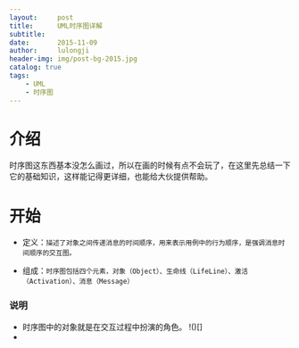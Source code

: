 ```yaml
---
layout:     post
title:      UML时序图详解
subtitle:  
date:       2015-11-09
author:     lulongji
header-img: img/post-bg-2015.jpg
catalog: true
tags:
	- UML
	- 时序图
---
```


# 介绍

时序图这东西基本没怎么画过，所以在画的时候有点不会玩了，在这里先总结一下它的基础知识，这样能记得更详细，也能给大伙提供帮助。

# 开始

- 定义：`描述了对象之间传递消息的时间顺序，用来表示用例中的行为顺序，是强调消息时间顺序的交互图。`

- 组成：`时序图包括四个元素，对象（Object）、生命线（LifeLine）、激活（Activation）、消息（Message）`

### 说明
- 时序图中的对象就是在交互过程中扮演的角色。
!()[]
- 
